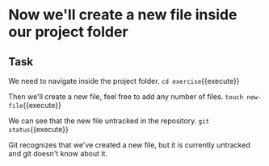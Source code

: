 # Now we'll create a new file inside our project folder

## Task

We need to navigate inside the project folder.
`cd exercise`{{execute}}

Then we'll create a new file, feel free to add any number of files.
`touch new-file`{{execute}}

We can see that the new file untracked in the repository.
`git status`{{execute}}

Git recognizes that we've created a new file, but it is currently untracked and git doesn't know about it.
